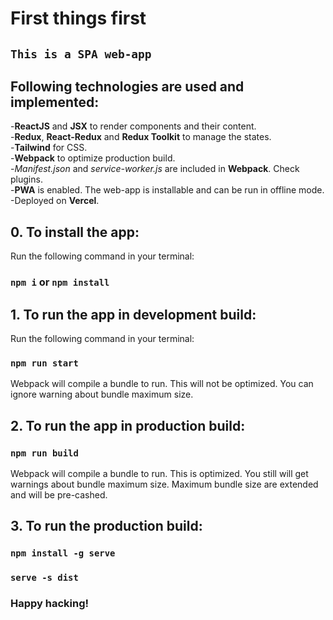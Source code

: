 # First things first

## `This is a SPA web-app`

## Following technologies are used and implemented:

-**ReactJS** and **JSX** to render components and their content.\
-**Redux**, **React-Redux** and **Redux Toolkit** to manage the states.\
-**Tailwind** for CSS.\
-**Webpack** to optimize production build.\
-*Manifest.json* and *service-worker.js* are included in **Webpack**. Check plugins.\
-**PWA** is enabled. The web-app is installable and can be run in offline mode.\
-Deployed on **Vercel**.

## 0. To install the app:

Run the following command in your terminal:

### `npm i` or `npm install`

## 1. To run the app in development build:

Run the following command in your terminal:

### `npm run start`

Webpack will compile a bundle to run. This will not be optimized. You can ignore warning about bundle maximum size.

## 2. To run the app in production build:

### `npm run build`

Webpack will compile a bundle to run. This is optimized. You still will get warnings about bundle maximum size. Maximum bundle size are extended and will be pre-cashed.

## 3. To run the production build:

### `npm install -g serve`
### `serve -s dist`

### Happy hacking!